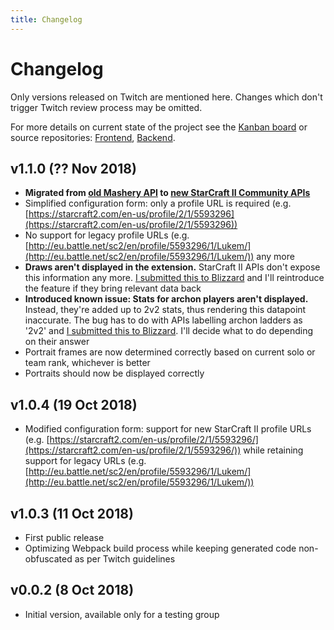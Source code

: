 ```yaml
---
title: Changelog
---
```


# Changelog

Only versions released on Twitch are mentioned here. Changes which don't trigger Twitch review process may be omitted.

For more details on current state of the project see the [Kanban board](https://github.com/orgs/lukemnet/projects/1) or source repositories: [Frontend](https://github.com/lukemnet/sc2profile-twitch-extension-frontend), [Backend](https://github.com/lukemnet/sc2profile-twitch-extension-api).

## v1.1.0 (?? Nov 2018)

* **Migrated from [old Mashery API](https://dev.battle.net/) to [new StarCraft II Community APIs](https://develop.battle.net/documentation/api-reference/starcraft-2-community-api)**
* Simplified configuration form: only a profile URL is required (e.g. [https://starcraft2.com/en-us/profile/2/1/5593296](https://starcraft2.com/en-us/profile/2/1/5593296))
* No support for legacy profile URLs (e.g. [http://eu.battle.net/sc2/en/profile/5593296/1/Lukem/](http://eu.battle.net/sc2/en/profile/5593296/1/Lukem/)) any more
* **Draws aren't displayed in the extension.** StarCraft II APIs don't expose this information any more. [I submitted this to Blizzard](https://us.battle.net/forums/en/bnet/topic/20769759674#post-12) and I'll reintroduce the feature if they bring relevant data back
* **Introduced known issue: Stats for archon players aren't displayed.** Instead, they're added up to 2v2 stats, thus rendering this datapoint inaccurate. The bug has to do with APIs labelling archon ladders as '2v2' and [I submitted this to Blizzard](https://us.battle.net/forums/en/bnet/topic/20769759674#post-10). I'll decide what to do depending on their answer
* Portrait frames are now determined correctly based on current solo or team rank, whichever is better
* Portraits should now be displayed correctly

## v1.0.4 (19 Oct 2018)

* Modified configuration form: support for new StarCraft II profile URLs (e.g. [https://starcraft2.com/en-us/profile/2/1/5593296/](https://starcraft2.com/en-us/profile/2/1/5593296/)) while retaining support for legacy URLs (e.g. [http://eu.battle.net/sc2/en/profile/5593296/1/Lukem/](http://eu.battle.net/sc2/en/profile/5593296/1/Lukem/))

## v1.0.3 (11 Oct 2018)

* First public release
* Optimizing Webpack build process while keeping generated code non-obfuscated as per Twitch guidelines

## v0.0.2 (8 Oct 2018)

* Initial version, available only for a testing group
